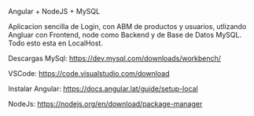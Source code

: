 Angular + NodeJS + MySQL

Aplicacion sencilla de Login, con ABM de productos y usuarios, utlizando Angluar con Frontend, node como Backend y de Base de Datos MySQL.
Todo esto esta en LocalHost.

Descargas
MySql:
https://dev.mysql.com/downloads/workbench/

VSCode:
https://code.visualstudio.com/download

Instalar
Angular:
https://docs.angular.lat/guide/setup-local

NodeJs:
https://nodejs.org/en/download/package-manager

